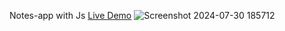  Notes-app with Js [Live Demo](https://davit2605.github.io/Notes-app/)
 ![Screenshot 2024-07-30 185712](https://github.com/user-attachments/assets/728b5bb9-f3c0-4047-b281-8698edd4ba79)

